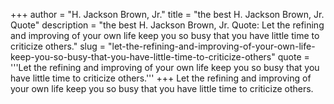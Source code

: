 +++
author = "H. Jackson Brown, Jr."
title = "the best H. Jackson Brown, Jr. Quote"
description = "the best H. Jackson Brown, Jr. Quote: Let the refining and improving of your own life keep you so busy that you have little time to criticize others."
slug = "let-the-refining-and-improving-of-your-own-life-keep-you-so-busy-that-you-have-little-time-to-criticize-others"
quote = '''Let the refining and improving of your own life keep you so busy that you have little time to criticize others.'''
+++
Let the refining and improving of your own life keep you so busy that you have little time to criticize others.
